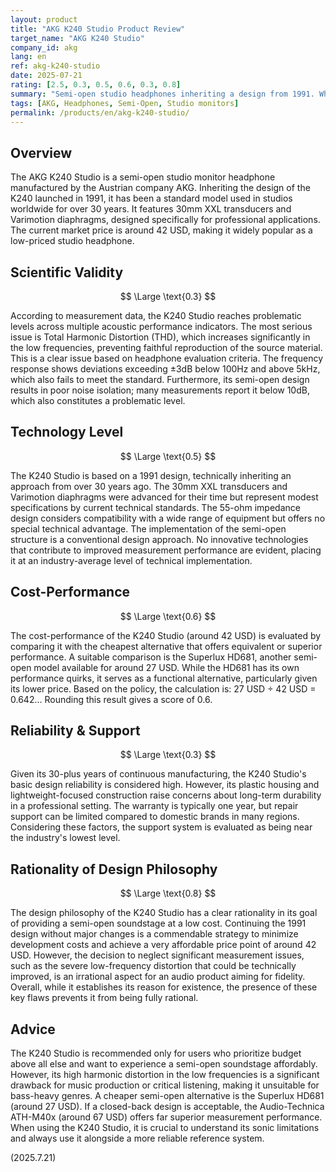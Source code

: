 ```yaml
---
layout: product
title: "AKG K240 Studio Product Review"
target_name: "AKG K240 Studio"
company_id: akg
lang: en
ref: akg-k240-studio
date: 2025-07-21
rating: [2.5, 0.3, 0.5, 0.6, 0.3, 0.8]
summary: "Semi-open studio headphones inheriting a design from 1991. While it holds value as an affordable semi-open option, it suffers from serious issues with low-frequency distortion."
tags: [AKG, Headphones, Semi-Open, Studio monitors]
permalink: /products/en/akg-k240-studio/
---
```

## Overview

The AKG K240 Studio is a semi-open studio monitor headphone manufactured by the Austrian company AKG. Inheriting the design of the K240 launched in 1991, it has been a standard model used in studios worldwide for over 30 years. It features 30mm XXL transducers and Varimotion diaphragms, designed specifically for professional applications. The current market price is around 42 USD, making it widely popular as a low-priced studio headphone.

## Scientific Validity

$$ \Large \text{0.3} $$

According to measurement data, the K240 Studio reaches problematic levels across multiple acoustic performance indicators. The most serious issue is Total Harmonic Distortion (THD), which increases significantly in the low frequencies, preventing faithful reproduction of the source material. This is a clear issue based on headphone evaluation criteria. The frequency response shows deviations exceeding ±3dB below 100Hz and above 5kHz, which also fails to meet the standard. Furthermore, its semi-open design results in poor noise isolation; many measurements report it below 10dB, which also constitutes a problematic level.

## Technology Level

$$ \Large \text{0.5} $$

The K240 Studio is based on a 1991 design, technically inheriting an approach from over 30 years ago. The 30mm XXL transducers and Varimotion diaphragms were advanced for their time but represent modest specifications by current technical standards. The 55-ohm impedance design considers compatibility with a wide range of equipment but offers no special technical advantage. The implementation of the semi-open structure is a conventional design approach. No innovative technologies that contribute to improved measurement performance are evident, placing it at an industry-average level of technical implementation.

## Cost-Performance

$$ \Large \text{0.6} $$

The cost-performance of the K240 Studio (around 42 USD) is evaluated by comparing it with the cheapest alternative that offers equivalent or superior performance. A suitable comparison is the Superlux HD681, another semi-open model available for around 27 USD. While the HD681 has its own performance quirks, it serves as a functional alternative, particularly given its lower price.
Based on the policy, the calculation is: 27 USD ÷ 42 USD = 0.642... Rounding this result gives a score of 0.6.

## Reliability & Support

$$ \Large \text{0.3} $$

Given its 30-plus years of continuous manufacturing, the K240 Studio's basic design reliability is considered high. However, its plastic housing and lightweight-focused construction raise concerns about long-term durability in a professional setting. The warranty is typically one year, but repair support can be limited compared to domestic brands in many regions. Considering these factors, the support system is evaluated as being near the industry's lowest level.

## Rationality of Design Philosophy

$$ \Large \text{0.8} $$

The design philosophy of the K240 Studio has a clear rationality in its goal of providing a semi-open soundstage at a low cost. Continuing the 1991 design without major changes is a commendable strategy to minimize development costs and achieve a very affordable price point of around 42 USD. However, the decision to neglect significant measurement issues, such as the severe low-frequency distortion that could be technically improved, is an irrational aspect for an audio product aiming for fidelity. Overall, while it establishes its reason for existence, the presence of these key flaws prevents it from being fully rational.

## Advice

The K240 Studio is recommended only for users who prioritize budget above all else and want to experience a semi-open soundstage affordably. However, its high harmonic distortion in the low frequencies is a significant drawback for music production or critical listening, making it unsuitable for bass-heavy genres. A cheaper semi-open alternative is the Superlux HD681 (around 27 USD). If a closed-back design is acceptable, the Audio-Technica ATH-M40x (around 67 USD) offers far superior measurement performance. When using the K240 Studio, it is crucial to understand its sonic limitations and always use it alongside a more reliable reference system.

(2025.7.21)
